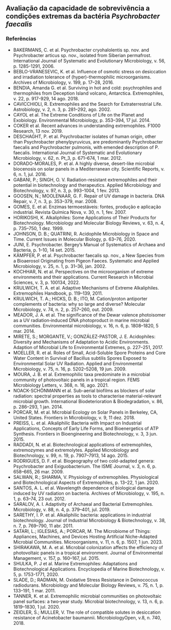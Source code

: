 ## Avaliação da capacidade de sobrevivência a condições extremas da bactéria _Psychrobacter faecalis_ 
### Referências
- BAKERMANS, C. et al. Psychrobacter cryohalolentis sp. nov. and Psychrobacter articus sp. nov., isolated from Siberian permafrost. International Journal of Systematic and Evolutionary Microbiology, v. 56, p. 1285-1291, 2006.
- BEBLO-VRANESEVIC, K. et al. Influence of osmotic stress on desiccation and irradiation tolerance of (hyper)-thermophilic microorganisms. Archives of Microbiology, v. 199, p. 17–28, 2016. 
- BENDIA, Amanda G. et al. Surviving in hot and cold: psychrophiles and thermophiles from Deception Island volcano, Antarctica. Extremophiles, v. 22, p. 917-929, 14 ago. 2018.
- CAVICCHIOLI, R. Extremophiles and the Search for Extraterrestrial Life. Astrobiology, v. 2, n. 3, p. 281–292, ago. 2002.
- CAYOL et al. The Extreme Conditions of Life on the Planet and Exobiology. Environmental Microbiology, p. 353–394, 17 jul. 2014.
- COKER et al. Recent advances in understanding extremophiles. F1000 Research, 13 nov. 2019.
- DESCHAGHT, P. et al. Psychrobacter isolates of human origin, other than Psychrobacter phenylpyruvicus, are predominantly Psychrobacter faecalis and Psychrobacter pulmonis, with emended description of P. faecalis. International Journal of Systematic and Evolutionary Microbiology, v. 62, n. Pt_3, p. 671–674, 1 mar. 2012.
- DORADO-MORALES, P. et al. A highly diverse, desert-like microbial biocenosis on solar panels in a Mediterranean city. Scientific Reports, v. 6, n. 1, jul. 2016.
- GABANI, P.; SINGH, O. V. Radiation-resistant extremophiles and their potential in biotechnology and therapeutics. Applied Microbiology and Biotechnology, v. 97, n. 3, p. 993–1004, 1 fev. 2013.
- GOOSEN, N.; MOOLENAAR, G. F. Repair of UV damage in bacteria. DNA Repair, v. 7, n. 3, p. 353–379, mar. 2008.
- GOMES, E. et al. Enzimas termoestáveis: fontes, produção e aplicação industrial. Revista Química Nova, v. 30, n. 1, fev. 2007.
- HORIKOSHI, K. Alkaliphiles: Some Applications of Their Products for Biotechnology. Microbiology and Molecular Biology Reviews, v. 63, n. 4, p. 735–750, 1 dez. 1999.
- JOHNSON, D. B.; QUATRINI, R. Acidophile Microbiology in Space and Time. Current Issues in Molecular Biology, p. 63–76, 2020.
- JUNI, E. Psychrobacter. Bergey’s Manual of Systematics of Archaea and Bacteria, p. 1–10, 14 set. 2015.
- KÄMPFER, P. et al. Psychrobacter faecalis sp. nov., a New Species from a Bioaerosol Originating from Pigeon Faeces. Systematic and Applied Microbiology, v. 25, n. 1, p. 31–36, jan. 2002.
- KOCHHAR, N. et al. Perspectives on the microorganism of extreme environments and their applications. Current Research in Microbial Sciences, v. 3, p. 100134, 2022.
- KRULWICH, T. A. et al. Adaptive Mechanisms of Extreme Alkaliphiles. Extremophiles Handbook, p. 119–139, 2011.
- KRULWICH, T. A.; HICKS, D. B.; ITO, M. Cation/proton antiporter complements of bacteria: why so large and diverse? Molecular Microbiology, v. 74, n. 2, p. 257–260, out. 2009.
- MEADOR, J. A. et al. The significance of the Dewar valence photoisomer as a UV radiation‐induced DNA photoproduct in marine microbial communities. Environmental microbiology, v. 16, n. 6, p. 1808–1820, 5 mar. 2014.
- MIRETE, S.; MORGANTE, V.; GONZÁLEZ-PASTOR, J. E. Acidophiles: Diversity and Mechanisms of Adaptation to Acidic Environments. Adaption of Microbial Life to Environmental Extremes, p. 227–251, 2017. 
- MOELLER, R. et al. Roles of Small, Acid-Soluble Spore Proteins and Core Water Content in Survival of Bacillus subtilis Spores Exposed to Environmental Solar UV Radiation. Applied and Environmental Microbiology, v. 75, n. 16, p. 5202–5208, 19 jun. 2009.
- MOURA, J. B. et al. Extremophilic taxa predominate in a microbial community of photovoltaic panels in a tropical region. FEMS Microbiology Letters, v. 368, n. 16, ago. 2021.
- NOACK-SCHÖNMANN et al. Sub-aerial biofilms as blockers of solar radiation: spectral properties as tools to characterise material-relevant microbial growth. International Biodeterioration & Biodegradation, v. 86, p. 286–293, 1 jan. 2014.
- PORCAR, M. et al. Microbial Ecology on Solar Panels in Berkeley, CA, United States. Frontiers in Microbiology, v. 9, 11 dez. 2018.
- PREISS, L. et al. Alkaliphilic Bacteria with Impact on Industrial Applications, Concepts of Early Life Forms, and Bioenergetics of ATP Synthesis. Frontiers in Bioengineering and Biotechnology, v. 3, 3 jun. 2015.
- RADDADI, N. et al. Biotechnological applications of extremophiles, extremozymes and extremolytes. Applied Microbiology and Biotechnology, v. 99, n. 19, p. 7907–7913, 14 ago. 2015.
- RODRIGUES, D. F. et al. Biogeography of two cold-adapted genera: Psychrobacter and Exiguobacterium. The ISME Journal, v. 3, n. 6, p. 658–665, 26 mar. 2009.
- SALWAN, R.; SHARMA, V. Physiology of extremophiles. Physiological and Biotechnological Aspects of Extremophiles, p. 13–22, 1 jan. 2020. 
- SANTOS, A. L. et al. Wavelength dependence of biological damage induced by UV radiation on bacteria. Archives of Microbiology, v. 195, n. 1, p. 63–74, 23 out. 2012.
- SARALOV, A. I. Adaptivity of Archaeal and Bacterial Extremophiles. Microbiology, v. 88, n. 4, p. 379–401, jul. 2019.
- SARETHY, I. P. et al. Alkaliphilic bacteria: applications in industrial biotechnology. Journal of Industrial Microbiology & Biotechnology, v. 38, n. 7, p. 769–790, 11 abr. 2011.
- SATARI, L.; IGLESIAS, A.; PORCAR, M. The Microbiome of Things: Appliances, Machines, and Devices Hosting Artificial Niche-Adapted Microbial Communities. Microorganisms, v. 11, n. 6, p. 1507, 1 jun. 2023.
- SHIRAKAWA, M. A. et al. Microbial colonization affects the efficiency of photovoltaic panels in a tropical environment. Journal of Environmental Management, v. 157, p. 160–167, jul. 2015.
- SHULKA, P. J et al. Marine Extremophiles: Adaptations and Biotechnological Applications. Encyclopedia of Marine Biotechnology, v. 5, p. 1753-1771, 2020.
- SLADE, D.; RADMAN, M. Oxidative Stress Resistance in Deinococcus radiodurans. Microbiology and Molecular Biology Reviews, v. 75, n. 1, p. 133–191, 1 mar. 2011.
- TANNER, K. et al. Extremophilic microbial communities on photovoltaic panel surfaces: a two‐year study. Microbial biotechnology, v. 13, n. 6, p. 1819–1830, 1 jul. 2020. 
- ZEIDLER, S.; MULLER, V. The role of compatible solutes in desiccation resistance of Acinetobacter baumannii. MicrobiologyOpen, v.8, n. 740, 2018.
